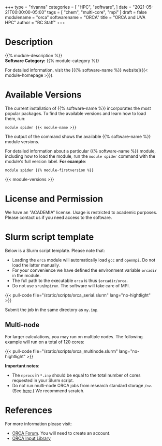 +++
type = "rivanna"
categories = [
  "HPC",
  "software",
]
date = "2021-05-21T00:00:00-05:00"
tags = [
  "chem",
  "multi-core",
  "mpi"
]
draft = false
modulename = "orca"
softwarename = "ORCA"
title = "ORCA and UVA HPC"
author = "RC Staff"
+++

# Description
{{% module-description %}}
<br>
**Software Category:** {{% module-category %}}

For detailed information, visit the [{{% software-name %}} website]({{< module-homepage >}}).

# Available Versions
The current installation of {{% software-name %}} incorporates the most popular packages. To find the available versions and learn how to load them, run:

```
module spider {{< module-name >}}
```

The output of the command shows the available {{% software-name %}} module versions.

For detailed information about a particular {{% software-name %}} module, including how to load the module, run the `module spider` command with the module's full version label. __For example__:
```
module spider {{% module-firstversion %}}
```

{{< module-versions >}}

# License and Permission
We have an "ACADEMIA" license. Usage is restricted to academic purposes. Please contact us if you need access to the software.

# Slurm script template

Below is a Slurm script template. Please note that:

- Loading the `orca` module will automatically load `gcc` and `openmpi`. Do not load the latter manually.
- For your convenience we have defined the environment variable `orcadir` in the module.
- The full path to the executable `orca` is thus `$orcadir/orca`.
- Do not use `srun`/`mpirun`. The software will take care of MPI.

{{< pull-code file="/static/scripts/orca_serial.slurm" lang="no-hightlight" >}}

Submit the job in the same directory as `my.inp`.

## Multi-node

For larger calculations, you may run on multiple nodes. The following example will run on a total of 120 cores:

{{< pull-code file="/static/scripts/orca_multinode.slurm" lang="no-hightlight" >}}

**Important notes:**
- The `nprocs` in `*.inp` should be equal to the total number of cores requested in your Slurm script.
- Do not run multi-node ORCA jobs from research standard storage `/nv`. (See [here](https://orcaforum.kofo.mpg.de/viewtopic.php?f=8&t=4188&p=17142&hilit=failed+to+store+the+Coulomb+matrix).) We recommend scratch.

# References

For more information please visit:

- [ORCA Forum](https://orcaforum.kofo.mpg.de/app.php/portal). You will need to create an account.
- [ORCA Input Library](https://sites.google.com/site/orcainputlibrary/home)
